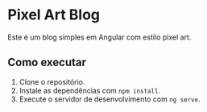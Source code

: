 # Pixel Art Blog

Este é um blog simples em Angular com estilo pixel art.

## Como executar

1. Clone o repositório.
2. Instale as dependências com `npm install`.
3. Execute o servidor de desenvolvimento com `ng serve`.

